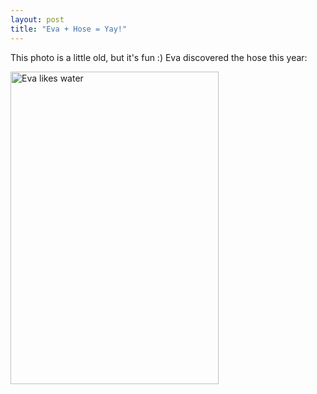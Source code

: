 ```yaml
---
layout: post
title: "Eva + Hose = Yay!"
---
```


<p>This photo is a little old, but it's fun :) Eva discovered the hose this year:</p>
<p><a title="Photo Sharing" target="_blank" href="http://www.flickr.com/photos/kindohm/690477072/"><img height="500" alt="Eva likes water" width="333" border="0" src="http://farm2.static.flickr.com/1136/690477072_97437adfbf.jpg" /></a></p>
 
